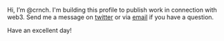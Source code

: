 Hi, I’m @crnch.
I'm building this profile to publish work in connection with web3. Send me a message on [twitter](https://twitter.com/crnch0x) or via [email](mailto:crnch@protonmail.com) if you have a question.

Have an excellent day!

<!---
crnch/crnch is a ✨ special ✨ repository because its `README.md` (this file) appears on your GitHub profile.
You can click the Preview link to take a look at your changes.
--->

